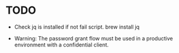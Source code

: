 # TODO
- Check jq is installed if not fail script.
brew install jq

- Warning: The password grant flow must be used in a productive environment with a confidential client.